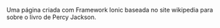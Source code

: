 Uma página criada com Framework Ionic baseada no site wikipedia para sobre o livro de Percy Jackson.
